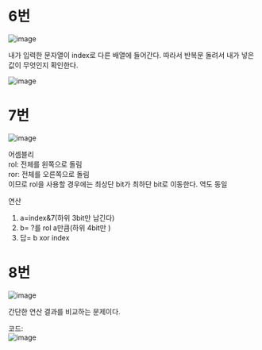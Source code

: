 # 6번  

![image](https://user-images.githubusercontent.com/65746019/118140811-af318a00-b443-11eb-90c5-d3d94d9726b5.png)  

내가 입력한 문자열이 index로 다른 배열에 들어간다. 따라서 반복문 돌려서 내가 넣은 값이 무엇인지 확인한다.  

![image](https://user-images.githubusercontent.com/65746019/118140982-db4d0b00-b443-11eb-9feb-b6e496ad79b1.png)  


# 7번  
![image](https://user-images.githubusercontent.com/65746019/118359269-ae246800-b5bd-11eb-83ac-3a769f3daa84.png)


어셈블리  
rol: 전체를 왼쪽으로 돌림  
ror: 전체를 오른쪽으로 돌림  
이므로 rol을 사용할 경우에는 최상단 bit가 최하단 bit로 이동한다. 역도 동일  

연산
1) a=index&7(하위 3bit만 남긴다)  
2) b= ?를 rol a만큼(하위 4bit만 )  
3) 답= b xor index  




# 8번  
![image](https://user-images.githubusercontent.com/65746019/118357544-acef3d00-b5b5-11eb-8eb4-49e3eaf6634f.png)  

간단한 연산 결과를 비교하는 문제이다.  

코드:  
![image](https://user-images.githubusercontent.com/65746019/118357968-9b0e9980-b5b7-11eb-9a2b-48d5cb6a9d97.png)






